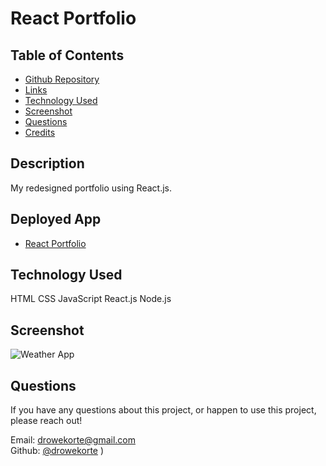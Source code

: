 # React Portfolio 

## Table of Contents
 
* [Github Repository](https://github.com/drowekorte/react-portfolio) 
* [Links](#links)
* [Technology Used](#technology-used)
* [Screenshot](#screenshot)
* [Questions](#questions)
* [Credits](#credits)

## Description
 
My redesigned portfolio using React.js. 
  

## Deployed App
 
* [React Portfolio](https://angry-cray-687cb4.netlify.app/)
 
  
## Technology Used

HTML
CSS
JavaScript
React.js
Node.js

  
## Screenshot

![Weather App](./Images/portfolio.jpg)


## Questions
 
If you have any questions about this project, or happen to use this project, please reach out!


Email: drowekorte@gmail.com
<br>
Github: [@drowekorte](https://github.com/Drowekorte)
)